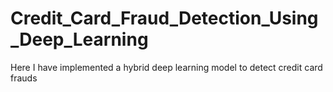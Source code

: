 # Credit_Card_Fraud_Detection_Using_Deep_Learning
Here I have implemented a hybrid deep learning model to detect credit card frauds
